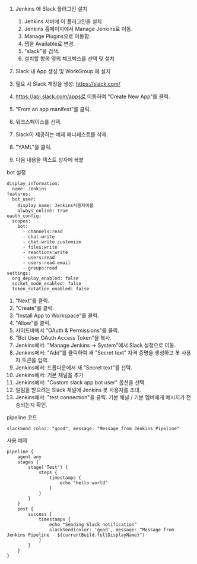 1. Jenkins 에 Slack  플러그인 설치
	1. Jenkins 서버에 이 플러그인을 설치
	2. Jenkins 홈페이지에서 Manage Jenkins로 이동.
	3. Manage Plugins으로 이동합.
	4. 탭을 Available로 변경.
	5. "slack"을 검색.
	6. 설치할 항목 옆의 체크박스를 선택 및 설치

8. Slack 내 App 생성 및 WorkGroup 에 설치
9.  필요 시 Slack 계정을 생성: https://slack.com/
10. https://api.slack.com/apps로 이동하여 "Create New App"를 클릭.
11. "From an app manifest"를 클릭.
12. 워크스페이스를 선택.
13. Slack이 제공하는 예제 매니페스트를 삭제.
14. "YAML"을 클릭.
15. 다음 내용을 텍스트 상자에 복붙

bot 설정
```
display_information:
  name: Jenkins
features:
  bot_user:
    display_name: Jenkins사용자이름
    always_online: true
oauth_config:
  scopes:
    bot:
      - channels:read
      - chat:write
      - chat:write.customize
      - files:write
      - reactions:write
      - users:read
      - users:read.email
      - groups:read
settings:
  org_deploy_enabled: false
  socket_mode_enabled: false
  token_rotation_enabled: false
```


1. "Next"를 클릭.
2. "Create"를 클릭.
3. "Install App to Workspace"를 클릭.
4. "Allow"를 클릭.
5. 사이드바에서 "OAuth & Permissions"를 클릭.
6. "Bot User OAuth Access Token"을 복사.
7. Jenkins에서: "Manage Jenkins → System"에서 Slack 설정으로 이동.
8. Jenkins에서: "Add"를 클릭하여 새 "Secret text" 자격 증명을 생성하고 봇 사용자 토큰을 입력.
9. Jenkins에서: 드롭다운에서 새 "Secret text"를 선택.
10. Jenkins에서: 기본 채널을 추가
11. Jenkins에서: "Custom slack app bot user" 옵션을 선택.
12. 알림을 받으려는 Slack 채널에 Jenkins 봇 사용자를 초대.
13. Jenkins에서: "test connection"을 클릭. 기본 채널 / 기본 멤버에게 메시지가 전송되는지 확인.

pipeline 코드
```
slackSend color: "good", message: "Message from Jenkins Pipeline"
```

사용 예제
```
pipeline {
    agent any
    stages {
        stage('Test') {
            steps {
                timestamps {
                    echo "hello world"
                }
            }
        }
    }
    post {
        success {
            timestamps {
                echo "Sending Slack notification"
                slackSend(color: 'good', message: "Message from Jenkins Pipeline - ${currentBuild.fullDisplayName}")
            }
        }
    }
}
```